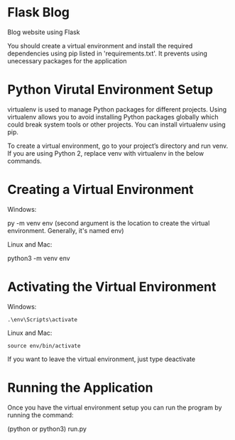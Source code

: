 # Flask Blog
Blog website using Flask 

You should create a virtual environment and install the required dependencies using pip listed in 'requirements.txt'. 
It prevents using unecessary packages for the application 

# Python Virutal Environment Setup

virtualenv is used to manage Python packages for different projects. Using virtualenv allows you to avoid installing Python packages globally which could break system tools or other projects. You can install virtualenv using pip.

To create a virtual environment, go to your project’s directory and run venv. If you are using Python 2, replace venv with virtualenv in the below commands.

# Creating a Virtual Environment

Windows: 
  
  py -m venv env (second argument is the location to create the virtual environment. Generally, it's named env)


Linux and Mac:
  
  python3 -m venv env
  
# Activating the Virtual Environment
  
  Windows:
  
    .\env\Scripts\activate
    
  Linux and Mac:
  
    source env/bin/activate
    

If you want to leave the virtual environment, just type deactivate
 

# Running the Application 

Once you have the virtual environment setup you can run the program by running the command:

(python or python3) run.py
  
